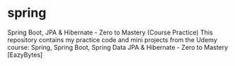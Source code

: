 # spring
Spring Boot, JPA &amp; Hibernate - Zero to Mastery (Course Practice) This repository contains my practice code and mini projects from the Udemy course: Spring, Spring Boot, Spring Data JPA &amp; Hibernate - Zero to Mastery [EazyBytes]
